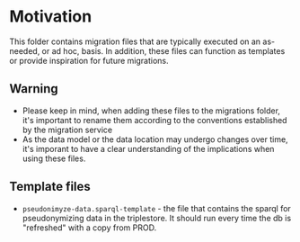 # Motivation

This folder contains migration files that are typically executed on an as-needed, or ad hoc, basis.
In addition, these files can function as templates or provide inspiration for future migrations.

## Warning

- Please keep in mind, when adding these files to the migrations folder, it's important to rename them according to the conventions established by the migration service
- As the data model or the data location may undergo changes over time, it's imporant to have a clear understanding of the implications when using these files.

## Template files

- `pseudonimyze-data.sparql-template` - the file that contains the sparql for pseudonymizing data in the triplestore. It should run every time the db is "refreshed" with a copy from PROD.
